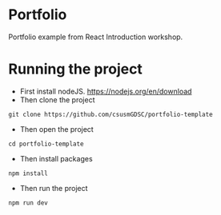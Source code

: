 # Portfolio

Portfolio example from React Introduction workshop.

# Running the project

- First install nodeJS. https://nodejs.org/en/download
- Then clone the project

```
git clone https://github.com/csusmGDSC/portfolio-template
```

- Then open the project

```
cd portfolio-template
```

- Then install packages

```
npm install
```

- Then run the project

```
npm run dev
```
